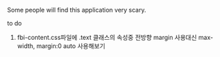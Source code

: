 Some people will find this application very scary.

to do
1. fbi-content.css파일에 .text 클래스의 속성중 전방향 margin 사용대신 max-width, margin:0 auto 사용해보기
